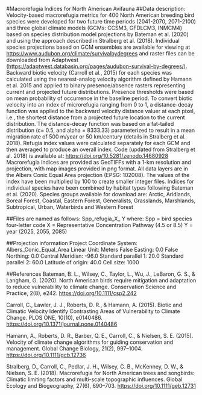 #Macrorefugia Indices for North American Avifauna
##Data description:
Velocity-based macrorefugia metrics for 400 North American breeding bird species were developed for two future time periods (2041-2070, 2071-2100) and three global climate models (GCMs: CCSM3, GFDLCM3, INMCM4) based on species distribution model projections by Bateman et al. (2020) and using the approach described in Stralberg et al. (2018). Individual species projections based on GCM ensembles are available for viewing at https://www.audubon.org/climate/survivalbydegrees and raster files can be downloaded from Adaptwest (https://adaptwest.databasin.org/pages/audubon-survival-by-degrees/).
Backward biotic velocity (Carroll et al., 2015) for each species was calculated using the nearest-analog velocity algorithm defined by Hamann et al. 2015 and applied to binary presence/absence rasters representing current and projected future distributions. Presence thresholds were based on mean probability of occurrence in the baseline period. To convert biotic velocity into an index of microrefugia ranging from 0 to 1, a distance-decay function was applied to the backward velocity distance valuer at each pixel, i.e., the shortest distance from a projected future location to the current distribution. The distance-decay function was based on a fat-tailed distribution (c= 0.5, and alpha = 8333.33) parameterized to result in a mean migration rate of 500 m/year or 50 km/century (details in Stralberg et al. 2018). Refugia index values were calculated separately for each GCM and then averaged to produce an overall index.
Code (updated from Stralberg et al. 2018) is available at:  https://doi.org/10.5281/zenodo.14680928
Macrorefugia indices are provided as GeoTIFFs with a 1-km resolution and projection, with map images provided in png format. All data layers are in the Albers Conic Equal Area projection (EPSG: 102008). The values of the index have been multiplied by 100 to create smaller integer files. Indices for individual species have been combined by habitat types following Bateman et al. (2020). Species groups available for download are: 
Arctic, Aridlands, Boreal Forest, Coastal, Eastern Forest, Generalists, Grasslands, Marshlands, Subtropical, Urban, Waterbirds and Western Forest

##Files are named as follows: 
Spp_refugia_X_ Y
where: 
Spp = bird species four-letter code
X = Representative Concentration Pathway (4.5 or 8.5)
Y = year (2025, 2055, 2085)

##Projection information 
Project Coordinate System: Albers_Conic_Equal_Area
Linear Unit: Meters
False Easting: 0.0
False Northing: 0.0
Central Meridian: -96.0
Standard parallel 1: 20.0
Standard parallel 2: 60.0
Latitude of origin:  40.0
Cell size: 1000

##References
Bateman, B. L., Wilsey, C., Taylor, L., Wu, J., LeBaron, G. S., & Langham, G. (2020). North American birds require mitigation and adaptation to reduce vulnerability to climate change. Conservation Science and Practice, 2(8), e242. https://doi.org/10.1111/csp2.242

Carroll, C., Lawler, J. J., Roberts, D. R., & Hamann, A. (2015). Biotic and Climatic Velocity Identify Contrasting Areas of Vulnerability to Climate Change. PLOS ONE, 10(10), e0140486. https://doi.org/10.1371/journal.pone.0140486

Hamann, A., Roberts, D. R., Barber, Q. E., Carroll, C., & Nielsen, S. E. (2015). Velocity of climate change algorithms for guiding conservation and management. Global Change Biology, 21(2), 997–1004. https://doi.org/10.1111/gcb.12736

Stralberg, D., Carroll, C., Pedlar, J. H., Wilsey, C. B., McKenney, D. W., & Nielsen, S. E. (2018). Macrorefugia for North American trees and songbirds: Climatic limiting factors and multi-scale topographic influences. Global Ecology and Biogeography, 27(6), 690–703. https://doi.org/10.1111/geb.12731
